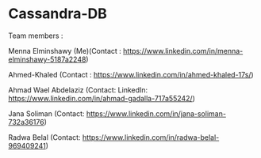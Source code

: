 # Cassandra-DB
Team members :

Menna Elminshawy (Me)(Contact : https://www.linkedin.com/in/menna-elminshawy-5187a2248)

Ahmed-Khaled (Contact : https://www.linkedin.com/in/ahmed-khaled-17s/)

Ahmad Wael Abdelaziz (Contact: LinkedIn: https://www.linkedin.com/in/ahmad-gadalla-717a55242/)

Jana Soliman (Contact: https://www.linkedin.com/in/jana-soliman-732a36176)

Radwa Belal (Contact: https://www.linkedin.com/in/radwa-belal-969409241)
